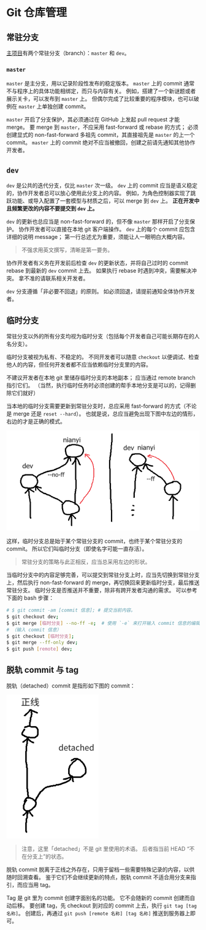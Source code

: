 # Git 仓库管理


## 常驻分支

[主项目](https://github.com/nani-core/loopool)有两个常驻分支（branch）：`master` 和 `dev`。

### `master`

`master` 是主分支，用以记录阶段性发布的稳定版本。
`master` 上的 commit 通常不与程序上的具体功能相绑定，而只与内容有关。
例如，搭建了一个新谜题或者展示关卡，可以发布到 `master` 上。
但偶尔完成了比较重要的程序模块，也可以破例在 `master` 上单独创建 commit。

`master` 开启了分支保护，其必须通过在 GitHub 上发起 pull request 才能 merge。
要 merge 到 `master`，不应采用 fast-forward 或 rebase 的方式；
必须创建显式的 non-fast-forward 多祖先 commit，其直接祖先是 `master` 的上一个 commit。
`master` 上的 commit 绝对不应当被撤回，创建之前请先通知其他协作开发者。

## `dev`

`dev` 是公共的迭代分支，仅比 `master` 次一级。
`dev` 上的 commit 应当是语义稳定的，协作开发者总可以放心使用此分支上的内容。
例如，为角色控制器实现了跳跃功能、或导入配置了一套模型与材质之后，可以 merge 到 `dev` 上。
**正在开发中且频繁更改的内容不要提交到 `dev` 上。**

`dev` 的更新也总应当是 non-fast-forward 的，但不像 `master` 那样开启了分支保护。
协作开发者可以直接在本地 git 客户端操作。
`dev` 上的每个 commit 应包含详细的说明 message；
第一行总述尤为重要，须能让人一眼明白大概内容。

> 不强求用英文撰写，清晰是第一要务。

协作开发者有义务在开发前后检查 `dev` 的更新状态，并将自己过时的 commit rebase 到最新的 `dev` commit 上去。
如果执行 rebase 时遇到冲突，需要解决冲突。
拿不准的请联系相关开发者。

`dev` 分支遵循「非必要不回退」的原则。
如必须回退，请提前通知全体协作开发者。


## 临时分支

常驻分支以外的所有分支均视为临时分支（包括每个开发者自己可能长期存在的人名分支）。

临时分支被视为私有、不稳定的。
不同开发者可以随意 `checkout` 以便调试、检查他人的内容，但任何开发者都不应当依赖临时分支里的内容。

不建议开发者在本地 git 里储存临时分支的本地副本；
应当通过 remote branch 指引它们。
（当然，执行临时任务时必须创建的帮手本地分支是可以的，记得删除它们就好）

当本地的临时分支需要更新到常驻分支时，总应采用 fast-forward 的方式（不论是 merge 还是 `reset --hard`）。
也就是说，总应当避免出现下图中左边的情形，右边的才是正确的模式。

![](../public/ff-merge-on-dev.png)

这样，临时分支总是始于某个常驻分支的 commit，也终于某个常驻分支的 commit。
所以它们叫临时分支（即使名字可能一直存活）。

> 常驻分支的策略与此正相反，应当总采用左边的形状。

当临时分支中的内容足够完善，可以提交到常驻分支上时，应当先切换到常驻分支上，然后执行 non-fast-forward 的 merge，再切换回来更新临时分支，最后推送常驻分支。
临时分支是否推送并不重要，除非有跨开发者沟通的需求。
可以参考下面的 bash 步骤：

```bash
# $ git commit -am [commit 信息];	# 提交当前内容。
$ git checkout dev;
$ git merge [临时分支] --no-ff -e;	# 使用 `-e` 来打开输入 commit 信息的编辑器。
# （输入 commit 信息）
$ git checkout [临时分支];
$ git merge --ff-only dev;
$ git push [remote] dev;
```

## 脱轨 commit 与 tag

脱轨（detached）commit 是指形如下图的 commit：

![](../public/detached-commit.png)

> 注意，这里「detached」不是 git 里使用的术语。
> 后者指当前 HEAD “不在分支上”的状态。

脱轨 commit 脱离于正线之外存在，只用于留档一些需要特殊记录的内容，以供随时回溯查看。
鉴于它们不会继续更新的特点，脱轨 commit 不适合用分支来指引，而应当用 tag。

Tag 是 git 里为 commit 创建字面别名的功能。
它不会随新的 commit 创建而自动后移。
要创建 tag，先 checkout 到对应的 commit 上去，执行 `git tag [tag 名称]`。
创建后，再通过 `git push [remote 名称] [tag 名称]` 推送到服务器上即可。